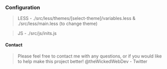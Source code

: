 ### Configuration

> LESS - ./src/less/themes/[select-theme]/variables.less & ./src/less/main.less (to change theme)

> JS - ./src/js/inits.js


#### Contact
> Please feel free to contact me with any questions, or if you would like to help make this project better!
> @theWickedWebDev - Twitter
